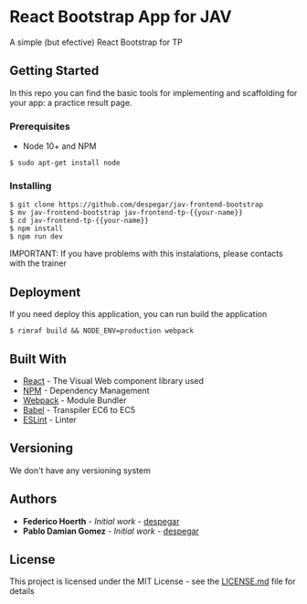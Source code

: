 # React Bootstrap App for JAV 

A simple (but efective) React Bootstrap for TP

## Getting Started

In this repo you can find the basic tools for implementing and scaffolding for your app: a practice result page.

### Prerequisites

- Node 10+ and NPM

```
$ sudo apt-get install node
```

### Installing


```
$ git clone https://github.com/despegar/jav-frontend-bootstrap
$ mv jav-frontend-bootstrap jav-frontend-tp-{{your-name}}
$ cd jav-frontend-tp-{{your-name}}
$ npm install
$ npm run dev

```

IMPORTANT: If you have problems with this instalations, please contacts with the trainer

## Deployment

If you need deploy this application, you can run build the application

```
$ rimraf build && NODE_ENV=production webpack
```

## Built With

* [React]() - The Visual Web component library used
* [NPM](https://www.npmjs.com/) - Dependency Management
* [Webpack](https://webpack.js.org/) - Module Bundler
* [Babel](https://babeljs.io/) - Transpiler EC6 to EC5
* [ESLint](https://eslint.org/) - Linter


## Versioning

We don't have any versioning system

## Authors

* **Federico Hoerth** - *Initial work* - [despegar](https://github.com/fedehoerth)
* **Pablo Damian Gomez** - *Initial work* - [despegar](https://github.com/pgomez89)

## License

This project is licensed under the MIT License - see the [LICENSE.md](LICENSE.md) file for details
